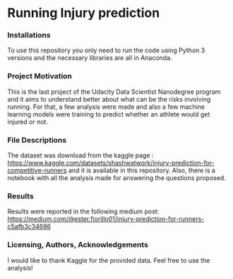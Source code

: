 # Running Injury prediction

### Installations
To use this repository you only need to run the code using Python 3 versions and the necessary libraries are all in Anaconda.

### Project Motivation
This is the last project of the Udacity Data Scientist Nanodegree program and it aims to understand better about what can be the risks involving running. For that, a few analysis were made and also a few machine learning models were training to predict whether an athlete would get injured or not.

### File Descriptions 
The dataset was download from the kaggle page : https://www.kaggle.com/datasets/shashwatwork/injury-prediction-for-competitive-runners and it is available in this repository. 
Also, there is a notebook with all the analysis made for answering the questions proposed.

### Results
Results were reported in the following medium post: https://medium.com/@ester.fiorillo01/injury-prediction-for-runners-c5afb3c34686

### Licensing, Authors, Acknowledgements
I would like to thank Kaggle for the provided data. Feel free to use the analysis!

